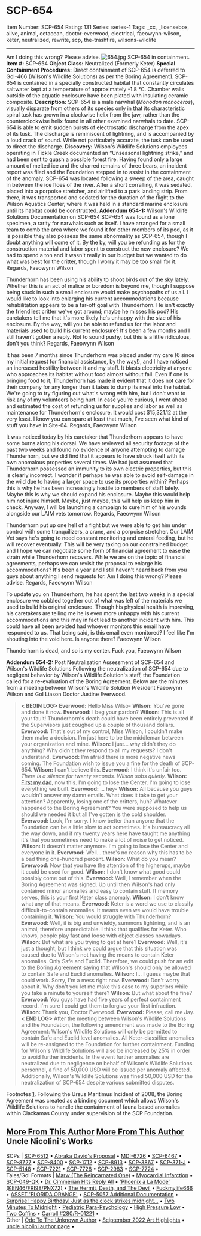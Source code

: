 # SCP-654
Item Number: SCP-654
Rating: 131
Series: series-1
Tags: _cc, _licensebox, alive, animal, cetacean, doctor-everwood, electrical, faeowynn-wilson, keter, neutralized, rewrite, scp, the-trashfire, wilsons-wildlife

---

Am I doing this wrong? Please advise.
![654.jpg](https://scp-wiki.wdfiles.com/local--files/scp-654/654.jpg)
SCP-654 in containment.
**Item #:** SCP-654
**Object Class:** Neutralized (Formerly Keter)
**Special Containment Procedures:** Direct containment of SCP-654 is deferred to GoI-466 (Wilson's Wildlife Solutions) as per the Boring Agreement[1](javascript:;).
SCP-654 is contained in a specially constructed habitat that constantly circulates saltwater kept at a temperature of approximately -1.8 °C. Chamber walls outside of the aquatic enclosure have been plated with insulating ceramic composite.
**Description:** SCP-654 is a male narwhal (_Monodon monoceros_), visually disparate from others of its species only in that its characteristic spiral tusk has grown in a clockwise helix from the jaw, rather than the counterclockwise helix found in all other examined narwhals to date. SCP-654 is able to emit sudden bursts of electrostatic discharge from the apex of its tusk. The discharge is reminiscent of lightning, and is accompanied by a loud crack of sound. While not particularly accurate, the tusk can be used to direct the discharge.
**Discovery:** Wilson's Wildlife Solutions employees operating in Tickle Creek documented an “Unseasonal lightning strike,” and had been sent to quash a possible forest fire. Having found only a large amount of melted ice and the charred remains of three bears, an incident report was filed and the Foundation stepped in to assist in the containment of the anomaly.
SCP-654 was located following a sweep of the area, caught in between the ice floes of the river. After a short corralling, it was sedated, placed into a porpoise stretcher, and airlifted to a park landing strip. From there, it was transported and sedated for the duration of the flight to the Wilson Aquatics Center, where it was held in a standard marine enclosure until its habitat could be constructed.
**Addendum 654-1:** Wilson's Wildlife Solutions Documentation on SCP-654
SCP-654 was found as a lone specimen, a rarity for narwhals such as itself. I have arranged for a small team to comb the area where we found it for other members of its pod, as it is possible they also possess the same abnormality as SCP-654, though I doubt anything will come of it.
By the by, will you be refunding us for the construction material and labor spent to construct the new enclosure? We had to spend a ton and it wasn't really in our budget but we wanted to do what was best for the critter, though I worry it may be too small for it.
Regards,
Faeowynn Wilson
  
  

Thunderhorn has been using his ability to shoot birds out of the sky lately. Whether this is an act of malice or boredom is beyond me, though I suppose being stuck in such a small enclosure would make psychopaths of us all. I would like to look into enlarging his current accommodations because rehabilitation appears to be a far-off goal with Thunderhorn. He isn't exactly the friendliest critter we've got around; maybe he misses his pod? His caretakers tell me that it's more likely he's unhappy with the size of his enclosure.
By the way, will you be able to refund us for the labor and materials used to build his current enclosure? It's been a few months and I still haven't gotten a reply. Not to sound pushy, but this is a little ridiculous, don't you think?
Regards,
Faeowynn Wilson
  
  

It has been 7 months since Thunderhorn was placed under my care (6 since my initial request for financial assistance, by the way!), and I have noticed an increased hostility between it and my staff. It blasts electricity at anyone who approaches its habitat without food almost without fail. Even if one is bringing food to it, Thunderhorn has made it evident that it does not care for their company for any longer than it takes to dump its meal into the habitat. We're going to try figuring out what's wrong with him, but I don't want to risk any of my volunteers being hurt.
In case you're curious, I went ahead and estimated the cost of refunding us for supplies and labor as well as maintenance for Thunderhorn's enclosure. It would cost $15,321.12 at the very least. I know you can spare at least that much, I've seen what kind of stuff you have in Site-64.
Regards,
Faeowynn Wilson
  
  
  

It was noticed today by his caretaker that Thunderhorn appears to have some burns along his dorsal. We have reviewed all security footage of the past two weeks and found no evidence of anyone attempting to damage Thunderhorn, but we did find that it appears to have struck itself with its own anomalous properties several times. We had just assumed that Thunderhorn possessed an immunity to its own electric properties, but this is clearly incorrect. I wonder if perhaps he was able to avoid self-damage in the wild due to having a larger space to use its properties within? Perhaps this is why he has been increasingly hostile to members of staff lately. Maybe this is why we should expand his enclosure. Maybe this would help him not injure himself. Maybe, just maybe, this will help us keep him in check.
Anyway, I will be launching a campaign to cure him of his wounds alongside our LAIM vets tomorrow.
Regards,
Faeowynn Wilson
  
  

Thunderhorn put up one hell of a fight but we were able to get him under control with some tranquilizers, a crane, and a porpoise stretcher. Our LAIM Vet says he's going to need constant monitoring and enteral feeding, but he will recover eventually. This will be very taxing on our constrained budget and I hope we can negotiate some form of financial agreement to ease the strain while Thunderhorn recovers.
While we are on the topic of financial agreements, perhaps we can revisit the proposal to enlarge his accommodations? It's been a year and I still haven't heard back from you guys about anything I send requests for. Am I doing this wrong? Please advise.
Regards,
Faeowynn Wilson
  
  

To update you on Thunderhorn, he has spent the last two weeks in a special enclosure we cobbled together out of what was left of the materials we used to build his original enclosure. Though his physical health is improving, his caretakers are telling me he is even more unhappy with his current accommodations and this may in fact lead to another incident with him.
This could have all been avoided had whoever monitors this email have responded to us. That being said, is this email even monitored? I feel like I'm shouting into the void here.
Is anyone there?
Faeowynn Wilson
  
  

Thunderhorn is dead, and so is my center.
Fuck you,
Faeowynn Wilson
  
  
  
**Addendum 654-2:** Post Neutralization Assessment of SCP-654 and Wilson's Wildlife Solutions 
Following the neutralization of SCP-654 due to negligent behavior by Wilson's Wildlife Solution's staff, the Foundation called for a re-evaluation of the Boring Agreement. Below are the minutes from a meeting between Wilson's Wildlife Solution President Faeowynn Wilson and GoI Liason Doctor Justine Everwood.
> **< BEGIN LOG>**
> **Everwood:** Hello Miss Wilso-
> **Wilson:** You've gone and done it now.
> **Everwood:** I beg your pardon?
> **Wilson:** This is all your fault! Thunderhorn's death could have been entirely prevented if the Supervisors just coughed up a couple of thousand dollars.
> **Everwood:** That's out of my control, Miss Wilson, I couldn't make them make a decision. I'm just here to be the middleman between your organization and mine.
> **Wilson:** I just… why didn't they do anything? Why didn't they respond to all my requests? I don't understand.
> **Everwood:** I'm afraid there is more negative news coming. The Foundation wish to issue you a fine for the death of SCP-654.
> **Wilson:** I can't believe this.
> **Everwood:** I think it's unfair too.
> _There is a silence for twenty seconds. Wilson sobs quietly._
> **Wilson:** [First my dad](/tim-wilson), now this. I'm going to lose the Center. I'm going to lose everything we built.
> **Everwood:** … hey-
> **Wilson:** All because you guys wouldn't answer my damn emails. What does it take to get your attention? Apparently, losing one of the critters, huh? Whatever happened to the Boring Agreement? You were supposed to help us should we needed it but all I've gotten is the cold shoulder.
> **Everwood:** Look, I'm sorry. I know better than anyone that the Foundation can be a little slow to act sometimes. It's bureaucracy all the way down, and if my twenty years here have taught me anything it's that you sometimes need to make a lot of noise to get noticed.
> **Wilson:** It doesn't matter anymore. I'm going to lose the Center and everyone in it.
> **Everwood:** Well… there's no reason why this has to be a bad thing one-hundred percent.
> **Wilson:** What do you mean?
> **Everwood:** Now that you have the attention of the higherups, maybe it could be used for good.
> **Wilson:** I don't know what good could possibly come out of this.
> **Everwood:** Well, I remember when the Boring Agreement was signed. Up until then Wilson's had only contained minor anomalies and easy to contain stuff. If memory serves, this is your first Keter class anomaly.
> **Wilson:** I don't know what any of that means.
> **Everwood:** Keter is a word we use to classify difficult-to-contain anomalies. It means even we would have trouble containing it.
> **Wilson:** You would struggle with Thunderhorn?
> **Everwood:** Well, it is big and unwieldy, summons lightning, and is an animal, therefore unpredictable. I think that qualifies for Keter. Who knows, people play fast and loose with object classes nowadays.
> **Wilson:** But what are you trying to get at here?
> **Everwood:** Well, it's just a thought, but I think we could argue that this situation was caused due to Wilson's not having the means to contain Keter anomalies. Only Safe and Euclid. Therefore, we could push for an edit to the Boring Agreement saying that Wilson's should only be allowed to contain Safe and Euclid anomalies.
> **Wilson:** I… I guess maybe that could work. Sorry, I'm a mess right now.
> **Everwood:** Don't worry about it. Why don't you let me make this case to my superiors while you take a minute to yourself there?
> **Wilson:** But what about the fine?
> **Everwood:** You guys have had five years of perfect containment record. I'm sure I could get them to forgive your first infraction.
> **Wilson:** Thank you, Doctor Everwood.
> **Everwood:** Please, call me Jay.
> **< END LOG>**
After the meeting between Wilson's Wildlife Solutions and the Foundation, the following amendment was made to the Boring Agreement:
> Wilson's Wildlife Solutions will only be permitted to contain Safe and Euclid level anomalies. All Keter-classified anomalies will be re-assigned to the Foundation for further containment. Funding for Wilson's Wildlife Solutions will also be increased by 25% in order to avoid further incidents.
> In the event further anomalies are neutralized due to negligence on behalf of Wilson's Wildlife Solutions personnel, a fine of 50,000 USD will be issued per anomaly affected.
Additionally, Wilson's Wildlife Solutions was fined 50,000 USD for the neutralization of SCP-654 despite various submitted disputes.  
  
  
  
  

Footnotes
[1](javascript:;). Following the Ursus Maritimus Incident of 2008, the Boring Agreement was created as a binding document which allows Wilson's Wildlife Solutions to handle the containment of fauna based anomalies within Clackamas County under supervision of the SCP Foundation.
  
  
  

[More From This Author](javascript:;)
[More From This Author](javascript:;)
Uncle Nicolini's Works  
---  
SCPs |  [SCP-6512](/scp-6512) • [Abraka David's Proposal](/abraka-davids-proposal) • [MDI-6726](/scp-6726) • [SCP-6467](/scp-6467) • [SCP-8727](/scp-8727) • [SCP-8400](/scp-8400) • [SCP-1712](/scp-1712) • [SCP-8913](/scp-8913) • [SCP-3867](/scp-3867) • [SCP-371-J](/scp-371-j) • [SCP-5148](/scp-5148) • [SCP-7221](/scp-7221) • [SCP-7728](/scp-7728) • [SCP-2983](/scp-2983) • [SCP-7724](/scp-7724) •  
Tales/GoI Formats |  [Marw (The Reincarnated One)](/marw-el-reencarnado) • [Myocardial Infarction](/myocardial-infarction) • [SCP-049-ΩK](/omega-k-049) • [Dr. Cimmerian Hits Reply All](/cimmerian-sends-650-pms) • ['Phoenix à La Mode' (KEN46/FRI98/PNX72)](/phoenix-a-la-mode) • [The Hermit, Death, and The Devil](/the-hermit-death-and-the-devil) • [Fuckmylife666](/fuckmylife666) • [ASSET 'FLORIDA ORANGE'](/asset-florida-orange) • [SCP-5057 Additional Documentation](/the-good-ending) • [Surprise! Happy Birthday! Just as the clock strikes midnight...](/surprise-happy-birthday-12) • [Two Minutes To Midnight](/two-minutes-to-midnight) • [Pediatric Para-Psychology](/pediatric-para-psychology) • [High Pressure Low](/high-pressure-low) • [Two Coffins](/two-coffins) • [Carroll #280/R-01221](/chicago-factory) •  
Other |  [Ode To The Unknown Author](/ode-to-the-unknown-author) • [Sciptember 2022 Art Highlights](/sciptember-2022-art) • [uncle nicolini author page](/uncle-nicolini-author-page) •